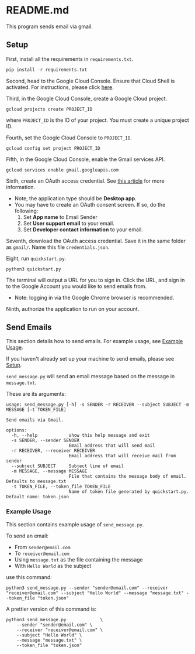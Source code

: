 # README.md
This program sends email via gmail.

## Setup
First, install all the requirements in `requirements.txt`.

```python
pip install -r requirements.txt
```

Second, head to the Google Cloud Console. Ensure that Cloud Shell is activated. For instructions, please click [here](https://developers.google.com/workspace/guides/create-project#gcloud-cli).

Third, in the Google Cloud Console, create a Google Cloud project.

```shell
gcloud projects create PROJECT_ID
```

where `PROJECT_ID` is the ID of your project. You must create a unique project ID.

Fourth, set the Google Cloud Console to `PROJECT_ID`.

```shell
gcloud config set project PROJECT_ID
```

Fifth, in the Google Cloud Console, enable the Gmail services API.

```shell
gcloud services enable gmail.googleapis.com
```

Sixth, create an OAuth access credential. See [this article](https://developers.google.com/workspace/guides/create-credentials#oauth-client-id) for more information.

- Note, the application type should be **Desktop app**.
- You may have to create an OAuth consent screen. If so, do the following:
    1. Set **App name** to Email Sender
    2. Set **User support email** to your email.
    3. Set **Developer contact information** to your email.

Seventh, download the OAuth access credential. Save it in the same folder as `gmail/`. Name this file `credentials.json`.

Eight, run `quickstart.py`.

```shell
python3 quickstart.py
```

The terminal will output a URL for you to sign in. Click the URL, and sign in to the Google Account you would like to send emails from.

- Note: logging in via the Google Chrome browser is recommended.

Ninth, authorize the application to run on your account.

## Send Emails
This section details how to send emails. For example usage, see [Example Usage](#example-usage).

If you haven't already set up your machine to send emails, please see [Setup](#setup).

`send_message.py` will send an email message based on the message in `message.txt`.

These are its arguments:

```plain
usage: send_message.py [-h] -s SENDER -r RECEIVER --subject SUBJECT -m MESSAGE [-t TOKEN_FILE]

Send emails via Gmail.

options:
  -h, --help            show this help message and exit
  -s SENDER, --sender SENDER
                        Email address that will send mail
  -r RECEIVER, --receiver RECEIVER
                        Email address that will receive mail from sender
  --subject SUBJECT     Subject line of email
  -m MESSAGE, --message MESSAGE
                        File that contains the message body of email. Defaults to message.txt
  -t TOKEN_FILE, --token_file TOKEN_FILE
                        Name of token file generated by quickstart.py. Default name: token.json
```

### Example Usage

This section contains example usage of `send_message.py`.

To send an email:
- From `sender@email.com`
- To `receiver@email.com`
- Using `message.txt` as the file containing the message
- With `Hello World` as the subject

use this command:

```shell
python3 send_message.py --sender "sender@email.com" --receiver "receiver@email.com" --subject "Hello World" --message "message.txt" --token_file "token.json"
```

A prettier version of this command is:

```shell
python3 send_message.py             \
    --sender "sender@email.com" \
    --receiver "receiver@email.com" \
    --subject "Hello World" \
    --message "message.txt" \
    --token_file "token.json"
```
